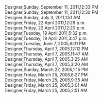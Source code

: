 ﻿Designer,Sunday, September 11, 2011,12:33 PM  Designer,Sunday, September 11, 2011,12:30 PM  Designer,Sunday, July 3, 2011,1:51 AM  Designer,Friday, 22 April 2011,12:26 p.m.  Designer,Friday, 22 April 2011,12:20 p.m.  Designer,Tuesday, 19 April 2011,5:32 p.m.  Designer,Tuesday, 19 April 2011,3:47 p.m.  Designer,Tuesday, June 7, 2005,6:01 PM  Designer,Thursday, April 7, 2005,12:12 PM  Designer,Thursday, April 7, 2005,11:47 AM  Designer,Thursday, April 7, 2005,3:25 AM  Designer,Thursday, April 7, 2005,3:20 AM  Designer,Sunday, March 27, 2005,1:15 PM  Designer,Friday, March 25, 2005,6:27 PM  Designer,Friday, March 25, 2005,9:35 AM  Designer,Friday, March 25, 2005,3:01 AM  Designer,Friday, March 25, 2005,2:51 AM